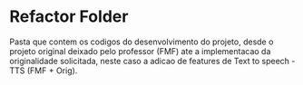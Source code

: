 # Refactor Folder

Pasta que contem os codigos do desenvolvimento do projeto, desde o projeto original deixado pelo professor (FMF) ate a implementacao da originalidade solicitada, neste caso a adicao de features de Text to speech - TTS (FMF + Orig).

